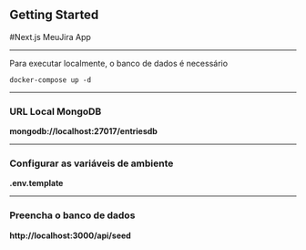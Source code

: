 ## Getting Started

#Next.js MeuJira App
<hr>

Para executar localmente, o banco de dados é necessário

````
docker-compose up -d
````

<hr>

### URL Local MongoDB
__mongodb://localhost:27017/entriesdb__

<hr>

### Configurar as variáveis ​​de ambiente
__.env.template__ 

<hr>

### Preencha o banco de dados
__http://localhost:3000/api/seed__




